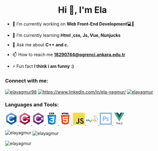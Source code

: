 <h1 align="center">Hi 👋, I'm Ela</h1>

- 🔭 I’m currently working on **Web Front-End Development💻🤖**

- 🌱 I’m currently learning **Html ,css, Js, Vue, Nunjucks**

- 💬 Ask me about **C++ and c.**

- 📫 How to reach me **18290744@ogrenci.ankara.edu.tr**

- ⚡ Fun fact **I think i am funny :)**

<h3 align="left">Connect with me:</h3>
<p align="left">
<a href="https://twitter.com/elayagmur98" target="blank"><img align="center" src="https://raw.githubusercontent.com/rahuldkjain/github-profile-readme-generator/master/src/images/icons/Social/twitter.svg" alt="elayagmur98" height="30" width="40" /></a>
<a href="https://linkedin.com/in/https://www.linkedin.com/in/ela-yagmur/" target="blank"><img align="center" src="https://raw.githubusercontent.com/rahuldkjain/github-profile-readme-generator/master/src/images/icons/Social/linked-in-alt.svg" alt="https://www.linkedin.com/in/ela-yagmur/" height="30" width="40" /></a>
<a href="https://www.hackerrank.com/elayagmur" target="blank"><img align="center" src="https://raw.githubusercontent.com/rahuldkjain/github-profile-readme-generator/master/src/images/icons/Social/hackerrank.svg" alt="elayagmur" height="30" width="40" /></a>
</p>

<h3 align="left">Languages and Tools:</h3>
<p align="left"> <a href="https://www.cprogramming.com/" target="_blank"> <img src="https://raw.githubusercontent.com/devicons/devicon/master/icons/c/c-original.svg" alt="c" width="40" height="40"/> </a> <a href="https://www.w3schools.com/cpp/" target="_blank"> <img src="https://raw.githubusercontent.com/devicons/devicon/master/icons/cplusplus/cplusplus-original.svg" alt="cplusplus" width="40" height="40"/> </a> <a href="https://www.w3schools.com/cs/" target="_blank"> <img src="https://raw.githubusercontent.com/devicons/devicon/master/icons/csharp/csharp-original.svg" alt="csharp" width="40" height="40"/> </a> <a href="https://www.w3schools.com/css/" target="_blank"> <img src="https://raw.githubusercontent.com/devicons/devicon/master/icons/css3/css3-original-wordmark.svg" alt="css3" width="40" height="40"/> </a> <a href="https://www.w3.org/html/" target="_blank"> <img src="https://raw.githubusercontent.com/devicons/devicon/master/icons/html5/html5-original-wordmark.svg" alt="html5" width="40" height="40"/> </a> <a href="https://developer.mozilla.org/en-US/docs/Web/JavaScript" target="_blank"> <img src="https://raw.githubusercontent.com/devicons/devicon/master/icons/javascript/javascript-original.svg" alt="javascript" width="40" height="40"/> </a> <a href="https://www.mysql.com/" target="_blank"> <img src="https://raw.githubusercontent.com/devicons/devicon/master/icons/mysql/mysql-original-wordmark.svg" alt="mysql" width="40" height="40"/> </a> <a href="https://www.photoshop.com/en" target="_blank"> <img src="https://raw.githubusercontent.com/devicons/devicon/master/icons/photoshop/photoshop-line.svg" alt="photoshop" width="40" height="40"/> </a> <a href="https://vuejs.org/" target="_blank"> <img src="https://raw.githubusercontent.com/devicons/devicon/master/icons/vuejs/vuejs-original-wordmark.svg" alt="vuejs" width="40" height="40"/> </a> </p>

<p><img align="left" src="https://github-readme-stats.vercel.app/api/top-langs?username=elayagmur&show_icons=true&locale=en&layout=compact" alt="elayagmur" /></p>

<p>&nbsp;<img align="center" src="https://github-readme-stats.vercel.app/api?username=elayagmur&show_icons=true&locale=en" alt="elayagmur" /></p>

<p><img align="center" src="https://github-readme-streak-stats.herokuapp.com/?user=elayagmur&" alt="elayagmur" /></p>
